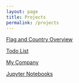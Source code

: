 ```yaml
---
layout: page
title: Projects
permalink: /projects
---
```


[Flag and Country Overview](https://thomasnilsson.github.io/flagapp)

[Todo List](https://thomasnilsson.github.io/todoapp)

[My Company](https://edea.dk)

[Jupyter Notebooks](http://localhost:8888/tree?token=f397262cd4b19aaa48781b47a32a8fd58dace93eb1f3dc71)
